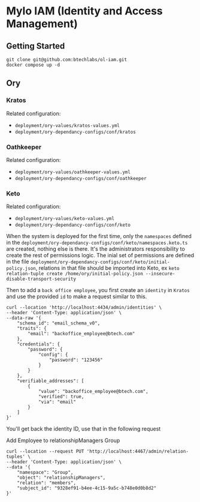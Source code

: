 # Mylo IAM (Identity and Access Management)

## Getting Started

```
git clone git@github.com:btechlabs/ol-iam.git
docker compose up -d
```


## Ory

### Kratos

Related configuration:
- `deployment/ory-values/kratos-values.yml`
- `deployment/ory-dependancy-configs/conf/kratos`

### Oathkeeper

Related configuration:
- `deployment/ory-values/oathkeeper-values.yml`
- `deployment/ory-dependancy-configs/conf/oathkeeper`

### Keto

Related configuration:
- `deployment/ory-values/keto-values.yml`
- `deployment/ory-dependancy-configs/conf/keto`



When the system is deployed for the first time, only the `namespaces` defined in the `deployment/ory-dependancy-configs/conf/keto/namespaces.keto.ts` are created, nothing else is there. It's the administrators responsibility to create the rest of permissions logic.
The inial set of permissions are defined in the file `deployment/ory-dependancy-configs/conf/keto/initial-policy.json`, relations in that file should be imported into Keto, ex `keto relation-tuple create /home/ory/initial-policy.json --insecure-disable-transport-security`

Then to add a `back office employee`, you first create an `identity` in `Kratos` and use the provided `id` to make a request similar to this.

```
curl --location 'http://localhost:4434/admin/identities' \
--header 'Content-Type: application/json' \
--data-raw '{
    "schema_id": "email_schema_v0",
    "traits": {
        "email": "backoffice_employee@btech.com"
    },
    "credentials": {
        "password": {
            "config": {
                "password": "123456"
            }
        }
    },
    "verifiable_addresses": [
        {
            "value": "backoffice_employee@btech.com",
            "verified": true,
            "via": "email"
        }
    ]
}'
```

You'll get back the identity ID, use that in the following request

Add Employee to relationshipManagers Group

```
curl --location --request PUT 'http://localhost:4467/admin/relation-tuples' \
--header 'Content-Type: application/json' \
--data '{
    "namespace": "Group",
    "object": "relationshipManagers",
    "relation": "members",
    "subject_id": "9328ef91-b4ee-4c15-9a5c-b748e0d0b8d2"
}'
```